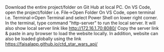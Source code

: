 Download the entire project/folder on Git Hub at local PC.
On VS Code, open the project/folder i.e. File->Open Folder
On VS Code, open terminal i.e. Terminal->Open Terminal and select Power Shell on lower right corner.
In the terminal, type command "http-server" to run the local server. It will also show local server link like http://172.16.1.70:8080/
Copy the server link & paste in any browser to load the website locally.
In addition, website can also be loaded globally using the link https://faisalapp.github.io/ctd_star_wars_api/

